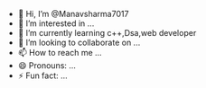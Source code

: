 - 👋 Hi, I’m @Manavsharma7017
- 👀 I’m interested in ...
- 🌱 I’m currently learning c++,Dsa,web developer 
- 💞️ I’m looking to collaborate on ...
- 📫 How to reach me ...
- 😄 Pronouns: ...
- ⚡ Fun fact: ...

<!---
Manavsharma7017/Manavsharma7017 is a ✨ special ✨ repository because its `README.md` (this file) appears on your GitHub profile.
You can click the Preview link to take a look at your changes.
--->
